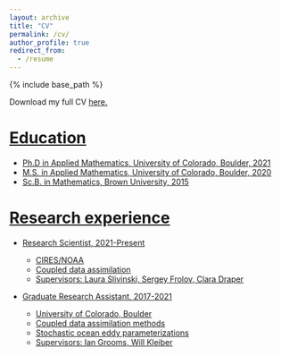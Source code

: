 ```yaml
---
layout: archive
title: "CV"
permalink: /cv/
author_profile: true
redirect_from:
  - /resume
---
```


{% include base_path %}

Download my full CV <u><a href="http://zcstanley.github.io/files/CV.pdf" target="_blank">here</a><u>.

Education
======
* Ph.D in Applied Mathematics, University of Colorado, Boulder, 2021
* M.S. in Applied Mathematics, University of Colorado, Boulder, 2020
* Sc.B. in Mathematics, Brown University, 2015

Research experience
======
* Research Scientist, 2021-Present
  * CIRES/NOAA
  * Coupled data assimilation
  * Supervisors: Laura Slivinski, Sergey Frolov, Clara Draper

* Graduate Research Assistant, 2017-2021
  * University of Colorado, Boulder
  * Coupled data assimilation methods
  * Stochastic ocean eddy parameterizations
  * Supervisors: Ian Grooms, Will Kleiber
  



